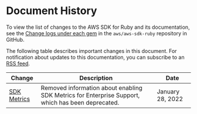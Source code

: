 # Document History<a name="history"></a>

To view the list of changes to the AWS SDK for Ruby and its documentation, see the [Change logs under each gem](https://github.com/aws/aws-sdk-ruby/blob/master/gems) in the `aws/aws-sdk-ruby` repository in GitHub\.

The following table describes important changes in this document\. For notification about updates to this documentation, you can subscribe to an [RSS feed](https://docs.aws.amazon.com/sdk-for-ruby/v3/developer-guide/aws-sdk-ruby-dg.rss)\.

| Change | Description | Date | 
| --- |--- |--- |
| [SDK Metrics](#history) | Removed information about enabling SDK Metrics for Enterprise Support, which has been deprecated\. | January 28, 2022 | 